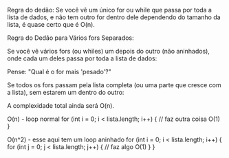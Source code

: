 Regra do dedão: Se você vê um único for ou while que passa por toda a lista de dados, e não tem outro for dentro dele dependendo do tamanho da lista, é quase certo que é O(n).


Regra do Dedão para Vários fors Separados:

Se você vê vários fors (ou whiles) um depois do outro (não aninhados), onde cada um deles passa por toda a lista de dados:

Pense: "Qual é o for mais 'pesado'?"

Se todos os fors passam pela lista completa (ou uma parte que cresce com a lista), sem estarem um dentro do outro:

A complexidade total ainda será O(n).

O(n) - loop normal
for (int i = 0; i < lista.length; i++) {
    // faz outra coisa O(1)
}

O(n^2) - esse aqui tem um loop aninhado
for (int i = 0; i < lista.length; i++) {
    for (int j = 0; j < lista.length; j++) {
        // faz algo O(1)
    }
}